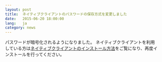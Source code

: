 ```yaml
---
layout: post
title:  ネイティブクライアントのパスワードの保存方式を変更しました
date:   2015-06-20 18:00:00
lang:   ja
category: news
---
```


パスワードが暗号化されるようになりました。
ネイティブクライアントを利用している方は<a href="/docs/2015/06/21/ja-required_install.html">ネイティブクライアントのインストール方法</a>をご覧になり、再度インストールを行ってください。
